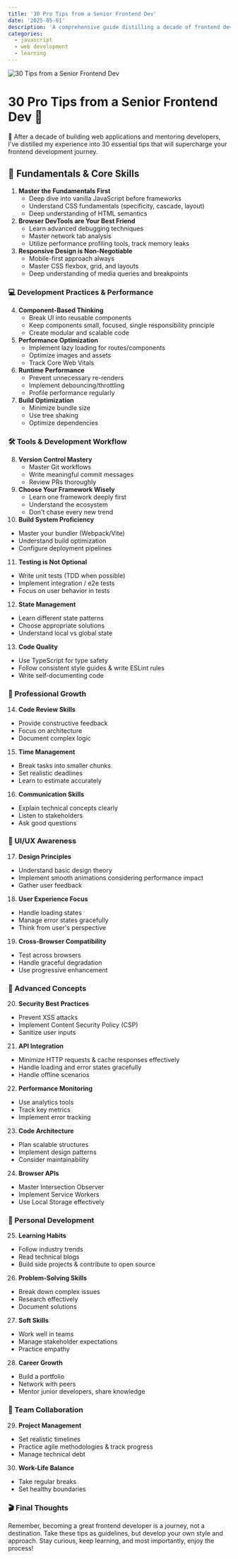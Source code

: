 ```yaml
---
title: '30 Pro Tips from a Senior Frontend Dev'
date: '2025-05-01'
description: 'A comprehensive guide distilling a decade of frontend development experience into 30 actionable tips. From mastering core fundamentals and optimizing performance to advancing your career and maintaining work-life balance, this guide covers essential practices for modern frontend developers. Whether you are starting your journey or looking to level up, these battle-tested insights will help you become a more effective and well-rounded developer.'
categories:
  - javascript
  - web development
  - learning
---
```


![30 Tips from a Senior Frontend Dev](/images/blogs/30-pro-tips-from-a-senior-frontend-dev.webp '30 Pro Tips from a Senior Frontend Dev')

# 30 Pro Tips from a Senior Frontend Dev 🚀

👋 After a decade of building web applications and mentoring developers, I've distilled my experience into 30 essential tips that will supercharge your frontend development journey.

## 🎯 Fundamentals & Core Skills

1. **Master the Fundamentals First**
   - Deep dive into vanilla JavaScript before frameworks
   - Understand CSS fundamentals (specificity, cascade, layout)
   - Deep understanding of HTML semantics
2. **Browser DevTools are Your Best Friend**
   - Learn advanced debugging techniques
   - Master network tab analysis
   - Utilize performance profiling tools, track memory leaks
3. **Responsive Design is Non-Negotiable**
   - Mobile-first approach always
   - Master CSS flexbox, grid, and layouts
   - Deep understanding of media queries and breakpoints

### 💻 Development Practices & Performance

4. **Component-Based Thinking**
   - Break UI into reusable components
   - Keep components small, focused, single responsibility principle
   - Create modular and scalable code
5. **Performance Optimization**
   - Implement lazy loading for routes/components
   - Optimize images and assets
   - Track Core Web Vitals
6. **Runtime Performance**
   - Prevent unnecessary re-renders
   - Implement debouncing/throttling
   - Profile performance regularly
7. **Build Optimization**
   - Minimize bundle size
   - Use tree shaking
   - Optimize dependencies

### 🛠 Tools & Development Workflow

8. **Version Control Mastery**
   - Master Git workflows
   - Write meaningful commit messages
   - Review PRs thoroughly
9. **Choose Your Framework Wisely**
   - Learn one framework deeply first
   - Understand the ecosystem
   - Don't chase every new trend
10. **Build System Proficiency**
   - Master your bundler (Webpack/Vite)
   - Understand build optimization
   - Configure deployment pipelines
11. **Testing is Not Optional**
   - Write unit tests (TDD when possible)
   - Implement integration / e2e tests
   - Focus on user behavior in tests
12. **State Management**
   - Learn different state patterns
   - Choose appropriate solutions
   - Understand local vs global state
13. **Code Quality**
- Use TypeScript for type safety
- Follow consistent style guides & write ESLint rules
- Write self-documenting code

### 👥 Professional Growth

14. **Code Review Skills**
   - Provide constructive feedback
   - Focus on architecture
   - Document complex logic
15. **Time Management**
   - Break tasks into smaller chunks
   - Set realistic deadlines
   - Learn to estimate accurately
16. **Communication Skills**
   - Explain technical concepts clearly
   - Listen to stakeholders
   - Ask good questions

### 🎨 UI/UX Awareness

17. **Design Principles**
   - Understand basic design theory
   - Implement smooth animations considering performance impact
   - Gather user feedback
18. **User Experience Focus**
   - Handle loading states
   - Manage error states gracefully
   - Think from user's perspective
19. **Cross-Browser Compatibility**
   - Test across browsers
   - Handle graceful degradation
   - Use progressive enhancement

### 🚀 Advanced Concepts

20. **Security Best Practices**
   - Prevent XSS attacks
   - Implement Content Security Policy (CSP)
   - Sanitize user inputs
21. **API Integration**
   - Minimize HTTP requests & cache responses effectively
   - Handle loading and error states gracefully
   - Handle offline scenarios
22. **Performance Monitoring**
   - Use analytics tools
   - Track key metrics
   - Implement error tracking
23. **Code Architecture**
   - Plan scalable structures
   - Implement design patterns
   - Consider maintainability
24. **Browser APIs**
   - Master Intersection Observer
   - Implement Service Workers
   - Use Local Storage effectively

### 🌱 Personal Development

25. **Learning Habits**
   - Follow industry trends
   - Read technical blogs
   - Build side projects & contribute to open source
26. **Problem-Solving Skills**
   - Break down complex issues
   - Research effectively
   - Document solutions
27. **Soft Skills**
   - Work well in teams
   - Manage stakeholder expectations
   - Practice empathy
28. **Career Growth**
   - Build a portfolio
   - Network with peers
   - Mentor junior developers, share knowledge

### 🤝 Team Collaboration

29. **Project Management**
   - Set realistic timelines
   - Practice agile methodologies & track progress
   - Manage technical debt
30. **Work-Life Balance**
   - Take regular breaks
   - Set healthy boundaries

### 🎬 Final Thoughts

Remember, becoming a great frontend developer is a journey, not a destination. Take these tips as guidelines, but develop your own style and approach. Stay curious, keep learning, and most importantly, enjoy the process!
